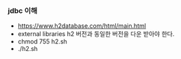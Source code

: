 ### jdbc 이해
- https://www.h2database.com/html/main.html
- external libraries h2 버전과 동일한 버전을 다운 받아야 한다.
- chmod 755 h2.sh
- ./h2.sh